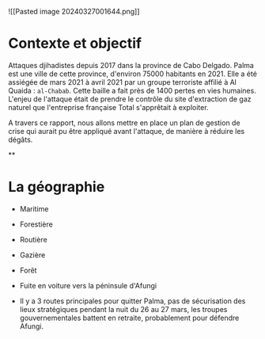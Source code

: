 ![[Pasted image 20240327001644.png]]
# Contexte et objectif

Attaques djihadistes depuis 2017 dans la province de Cabo Delgado.
Palma est une ville de cette province, d'environ 75000 habitants en 2021.
Elle a été assiégée de mars 2021 à avril 2021 par un groupe terroriste affilié à Al Quaida : `al-Chabab`. Cette baille a fait près de 1400 pertes en vies humaines. L'enjeu de l'attaque était de prendre le contrôle du site d'extraction de gaz naturel que l'entreprise française Total s'apprêtait à exploiter.

A travers ce rapport, nous allons mettre en place un plan de gestion de crise qui aurait pu être appliqué avant l'attaque, de manière à réduire les dégâts.

**

# La géographie

- Maritime
- Forestière
- Routière
- Gazière


- Forêt
- Fuite en voiture vers la péninsule d'Afungi
- Il y a 3 routes principales pour quitter Palma, pas de sécurisation des lieux stratégiques pendant la nuit du 26 au 27 mars, les troupes gouvernementales battent en retraite, probablement pour défendre Afungi.
